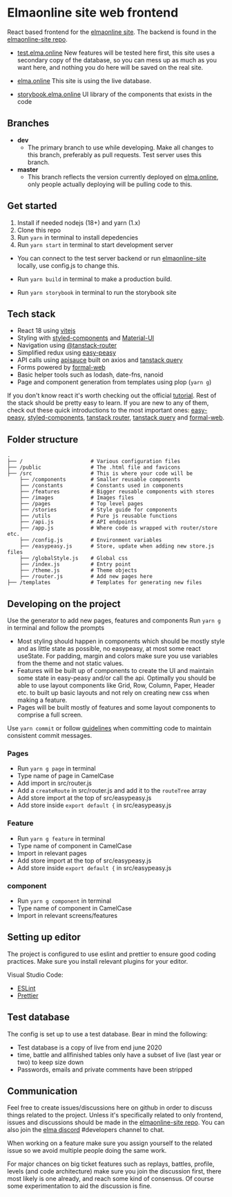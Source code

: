 # Elmaonline site web frontend

React based frontend for the [elmaonline site](https://elma.online). The backend is found in the [elmaonline-site repo](https://github.com/elmadev/elmaonline-site).

- [test.elma.online](http://test.elma.online) New features will be tested here first, this site uses a secondary copy of the database, so you can mess up as much as you want here, and nothing you do here will be saved on the real site.
- [elma.online](http://elma.online) This site is using the live database.

- [storybook.elma.online](https://storybook.elma.online) UI library of the components that exists in the code

## Branches

- **dev**
  - The primary branch to use while developing. Make all changes to this branch, preferably as pull requests. Test server uses this branch.
- **master**
  - This branch reflects the version currently deployed on [elma.online](http://elma.online), only people actually deploying will be pulling code to this.

## Get started

1. Install if needed nodejs (18+) and yarn (1.x)
2. Clone this repo
3. Run `yarn` in terminal to install depedencies
4. Run `yarn start` in terminal to start development server

- You can connect to the test server backend or run [elmaonline-site](https://github.com/elmadev/elmaonline-site) locally, use config.js to change this.

- Run `yarn build` in terminal to make a production build.

- Run `yarn storybook` in terminal to run the storybook site

## Tech stack

- React 18 using [vitejs](https://vitejs.dev/)
- Styling with [styled-components](https://styled-components.com/) and [Material-UI](https://material-ui.com/)
- Navigation using [@tanstack-router](https://tanstack.com/router/)
- Simplified redux using [easy-peasy](https://easy-peasy.vercel.app/)
- API calls using [apisauce](https://github.com/infinitered/apisauce) built on axios and [tanstack query](https://tanstack.com/query/)
- Forms powered by [formal-web](https://www.npmjs.com/package/@kevinwolf/formal-web)
- Basic helper tools such as lodash, date-fns, nanoid
- Page and component generation from templates using plop (`yarn g`)

If you don't know react it's worth checking out the official [tutorial](https://react.dev/learn). Rest of the stack should be pretty easy to learn. If you are new to any of them, check out these quick introductions to the most important ones: [easy-peasy](https://easy-peasy.vercel.app/docs/tutorials/quick-start.html), [styled-components](https://styled-components.com/docs/basics#getting-started), [tanstack router](https://tanstack.com/router/latest/docs/framework/react/quick-start#using-code-based-route-configuration), [tanstack query](https://tanstack.com/query/latest/docs/framework/react/quick-start) and [formal-web](https://www.npmjs.com/package/@kevinwolf/formal-web#usage).

## Folder structure

```
.
├── /                      # Various configuration files
├── /public                # The .html file and favicons
├── /src                   # This is where your code will be
    ├── /components        # Smaller reusable components
    ├── /constants         # Constants used in components
    ├── /features          # Bigger reusable components with stores
    ├── /images            # Images files
    ├── /pages             # Top level pages
    ├── /stories           # Style guide for components
    ├── /utils             # Pure js reusable functions
    ├── /api.js            # API endpoints
    ├── /app.js            # Where code is wrapped with router/store etc.
    ├── /config.js         # Environment variables
    ├── /easypeasy.js      # Store, update when adding new store.js files
    ├── /globalStyle.js    # Global css
    ├── /index.js          # Entry point
    ├── /theme.js          # Theme objects
    ├── /router.js         # Add new pages here
├── /templates             # Templates for generating new files
```

## Developing on the project

Use the generator to add new pages, features and components
Run `yarn g` in terminal and follow the prompts

- Most styling should happen in components which should be mostly style and as little state as possible, no easypeasy, at most some react useState. For padding, margin and colors make sure you use variables from the theme and not static values.
- Features will be built up of components to create the UI and maintain some state in easy-peasy and/or call the api. Optimally you should be able to use layout components like Grid, Row, Column, Paper, Header etc. to built up basic layouts and not rely on creating new css when making a feature.
- Pages will be built mostly of features and some layout components to comprise a full screen.

Use `yarn commit` or follow [guidelines](https://github.com/elmadev/elmaonline-site/blob/dev/docs/contributing.md) when committing code to maintain consistent commit messages.

### Pages

- Run `yarn g page` in terminal
- Type name of page in CamelCase
- Add import in src/router.js
- Add a `createRoute` in src/router.js and add it to the `routeTree` array
- Add store import at the top of src/easypeasy.js
- Add store inside `export default {` in src/easypeasy.js

### Feature

- Run `yarn g feature` in terminal
- Type name of component in CamelCase
- Import in relevant pages
- Add store import at the top of src/easypeasy.js
- Add store inside `export default {` in src/easypeasy.js

### component

- Run `yarn g component` in terminal
- Type name of component in CamelCase
- Import in relevant screens/features

## Setting up editor

The project is configured to use eslint and prettier to ensure good coding practices. Make sure you install relevant plugins for your editor.

Visual Studio Code:

- [ESLint](https://marketplace.visualstudio.com/items?itemName=dbaeumer.vscode-eslint)
- [Prettier](https://marketplace.visualstudio.com/items?itemName=esbenp.prettier-vscode)

## Test database

The config is set up to use a test database. Bear in mind the following:

- Test database is a copy of live from end june 2020
- time, battle and allfinished tables only have a subset of live (last year or two) to keep size down
- Passwords, emails and private comments have been stripped

## Communication

Feel free to create issues/discussions here on github in order to discuss things related to the project. Unless it's specifically related to only frontend, issues and discussions should be made in the [elmaonline-site repo](https://github.com/elmadev/elmaonline-site/issues). You can also join the [elma discord](https://discord.gg/j5WMFC6) #developers channel to chat.

When working on a feature make sure you assign yourself to the related issue so we avoid multiple people doing the same work.

For major chances on big ticket features such as replays, battles, profile, levels (and code architecture) make sure you join the discussion first, there most likely is one already, and reach some kind of consensus. Of course some experimentation to aid the discussion is fine.
